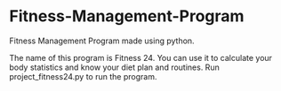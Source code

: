 # Fitness-Management-Program
Fitness Management Program made using python.

The name of this program is Fitness 24. You can use it to calculate your body statistics and know your diet plan and routines.
Run project_fitness24.py to run the program. 
